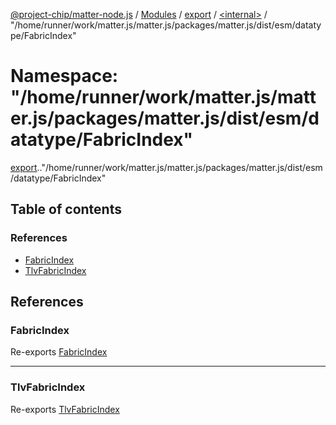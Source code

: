 [@project-chip/matter-node.js](../README.md) / [Modules](../modules.md) / [export](export.md) / [<internal\>](export._internal_.md) / "/home/runner/work/matter.js/matter.js/packages/matter.js/dist/esm/datatype/FabricIndex"

# Namespace: "/home/runner/work/matter.js/matter.js/packages/matter.js/dist/esm/datatype/FabricIndex"

[export](export.md).[<internal>](export._internal_.md)."/home/runner/work/matter.js/matter.js/packages/matter.js/dist/esm/datatype/FabricIndex"

## Table of contents

### References

- [FabricIndex](export._internal_.__home_runner_work_matter_js_matter_js_packages_matter_js_dist_esm_datatype_FabricIndex_.md#fabricindex)
- [TlvFabricIndex](export._internal_.__home_runner_work_matter_js_matter_js_packages_matter_js_dist_esm_datatype_FabricIndex_.md#tlvfabricindex)

## References

### FabricIndex

Re-exports [FabricIndex](exports_datatype.md#fabricindex)

___

### TlvFabricIndex

Re-exports [TlvFabricIndex](exports_datatype.md#tlvfabricindex)
